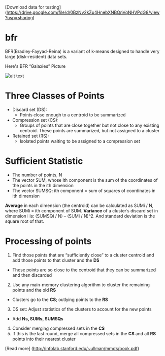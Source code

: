 [Download data for testing] (https://drive.google.com/file/d/0BzNv2kZu4HnebXNBQnVqNHVPdG8/view?usp=sharing)

# bfr
BFR(Bradley-Fayyad-Reina) is a variant of k-means designed to handle very large (disk-resident) data sets.

Here's BFR “Galaxies” Picture

![alt text](https://github.com/laiola/bfr/blob/master/src/main/java/resources/%E2%80%9CGalaxies%E2%80%9D%20Picture.PNG "“Galaxies” Picture")

# Three Classes of Points
* Discard set (DS):
  * Points close enough to a centroid to be summarized
* Compression set (CS):
  * Groups of points that are close together but not close to any existing centroid. These points are summarized, but not assigned to a cluster
* Retained set (RS):
  * Isolated points waiting to be assigned to a compression set

# Sufficient Statistic
* The number of points, N
* The vector SUM, whose ith component is the sum of the coordinates of the points in the ith dimension
* The vector SUMSQ: ith component = sum of squares of coordinates in ith dimension

**Average** in each dimension (the centroid) can be calculated as SUMi / N, where SUMi = ith component of SUM.
**Variance** of a cluster’s discard set in dimension i is: (SUMSQi / N) – (SUMi / N)^2. And standard deviation is the square root of that.

# Processing of points 
1. Find those points that are “sufficiently close” to a cluster centroid and add those points to that cluster and the **DS**
  * These points are so close to the centroid that they can be summarized and then discarded
2. Use any main-memory clustering algorithm to cluster the remaining points and the old **RS**
  * Clusters go to the **CS**; outlying points to the **RS**
3. DS set: Adjust statistics of the clusters to account for the new points
  * Add **Ns, SUMs, SUMSQs**
4. Consider merging compressed sets in the **CS**
5. If this is the last round, merge all compressed sets in the **CS** and all **RS** points into their nearest cluster

[Read more] (http://infolab.stanford.edu/~ullman/mmds/book.pdf)
